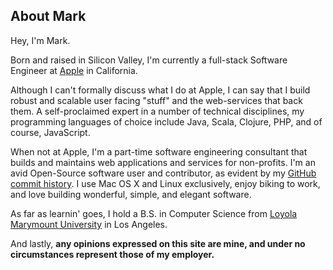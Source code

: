 ## About Mark

Hey, I'm Mark.

Born and raised in Silicon Valley, I'm currently a full-stack Software Engineer at [Apple](http://www.apple.com) in California.

Although I can't formally discuss what I do at Apple, I can say that I build robust and scalable user facing "stuff" and the web-services that back them.  A self-proclaimed expert in a number of technical disciplines, my programming languages of choice include Java, Scala, Clojure, PHP, and of course, JavaScript.

When not at Apple, I'm a part-time software engineering consultant that builds and maintains web applications and services for non-profits. I'm an avid Open-Source software user and contributor, as evident by my [GitHub commit history](https://github.com/markkolich).  I use Mac OS X and Linux exclusively, enjoy biking to work, and love building wonderful, simple, and elegant software.

As far as learnin' goes, I hold a B.S. in Computer Science from [Loyola Marymount University](http://www.lmu.edu) in Los Angeles.

And lastly, **any opinions expressed on this site are mine, and under no circumstances represent those of my employer.**
